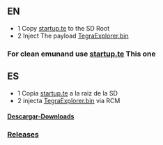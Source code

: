 ## EN
* 1 Copy [startup.te](startup.te?raw=true) to the SD Root
* 2 Inject The payload [TegraExplorer.bin](https://github.com/StarDustCFW/Haku33/raw/master/romfs/TegraExplorer.bin)
### For clean emunand use [startup.te](EmuKiller/startup.te?raw=true) This one

## ES
* 1 Copia [startup.te](startup.te?raw=true) a la raiz de la SD
* 2 injecta [TegraExplorer.bin](https://github.com/StarDustCFW/Haku33/raw/master/romfs/TegraExplorer.bin) via RCM

#### [Descargar-Downloads](https://github.com/StarDustCFW/Haku33/archive/master.zip)
### [Releases](https://github.com/StarDustCFW/Haku33/releases/latest)
